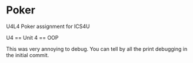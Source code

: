 # Poker

U4L4 Poker assignment for ICS4U

U4 == Unit 4 == OOP

This was very annoying to debug. You can tell by all the print debugging in the initial commit.
